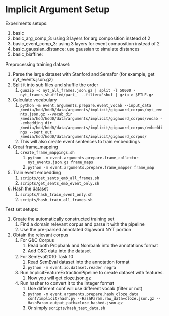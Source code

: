 # Implicit Argument Setup
Experiments setups:
1. basic
1. basic_arg_comp_3: using 3 layers for arg composition instead of 2
1. basic_event_comp_3: using 3 layers for event composition instead of 2
1. basic_gaussian_distance: use gaussian to simulate distances
1. basic_biaffine:

Preprocessing training dataset:
1. Parse the large dataset with Stanford and Semafor (for example, get nyt_events.json.gz)
1. Split it into sub files and shuffle the order
    1. ```gunzip -c nyt_all_frames.json.gz | split -l 50000 - nyt_frames_shuffled/part_  --filter='shuf | gzip > $FILE.gz```
1. Calculate vocabulary
    1. ```python -m event.arguments.prepare.event_vocab --input_data /media/hdd/hdd0/data/arguments/implicit/gigaword_corpus/nyt_events.json.gz --vocab_dir /media/hdd/hdd0/data/arguments/implicit/gigaword_corpus/vocab --embedding_dir /media/hdd/hdd0/data/arguments/implicit/gigaword_corpus/embeddings --sent_out /media/hdd/hdd0/data/arguments/implicit/gigaword_corpus/```
    1. This will also create event sentences to train embeddings
1. Creat frame_mapping
    1. ```create_frame_mappings.sh```
        1. ```python -m event.arguments.prepare.frame_collector nyt_events.json.gz frame_maps```
        1. ```python -m event.arguments.prepare.frame_mapper frame_map```
1. Train event embedding
    1. ```scripts/get_sents_emb_all_frames.sh```
    1. ```scripts/get_sents_emb_event_only.sh```
1. Hash the dataset
    1. ```scripts/hash_train_event_only.sh```
    1. ```scripts/hash_train_all_frames.sh```

Test set setups:
1. Create the automatically constructed training set
    1. Find a domain relevant corpus and parse it with the pipeline
    1. Use the pre-parsed annotated Gigaword NYT portion
1. Obtain the relevant corpus
    1. For G&C Corpus
        1. Read both Propbank and Nombank into the annotations format
        1. Add G&C data into the dataset        
    1. For SemEval2010 Task 10
        1. Read SemEval dataset into the annotation format
        1. ```python -m event.io.dataset.reader negra```
    1. Run ImplicitFeatureExtractionPipeline to create dataset with features.
        1. Now you will get cloze.json.gz
    1. Run hasher to convert it to the Integer format
        1. Use different conf will use different vocab (filter or not) 
        1. ```python -m event.arguments.prepare.hash_cloze_data conf/implicit/hash.py --HashParam.raw_data=cloze.json.gz --HashParam.output_path=cloze_hashed.json.gz```
        1. Or simply ```scripts/hash_test_data.sh```
